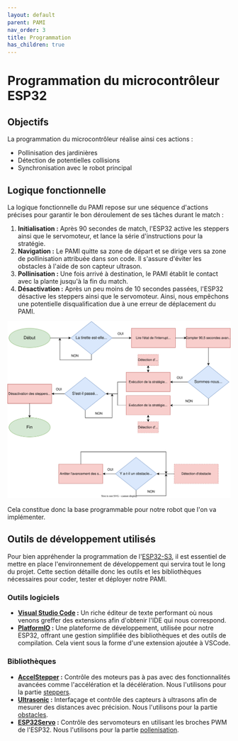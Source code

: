 ```yaml
---
layout: default
parent: PAMI
nav_order: 3
title: Programmation
has_children: true
---
```


# Programmation du microcontrôleur ESP32

## Objectifs

La programmation du microcontrôleur réalise ainsi ces actions :
- Pollinisation des jardinières
- Détection de potentielles collisions
- Synchronisation avec le robot principal

## Logique fonctionnelle

La logique fonctionnelle du PAMI repose sur une séquence d'actions précises pour garantir le bon déroulement de ses tâches durant le match :

1. **Initialisation :** Après 90 secondes de match, l'ESP32 active les steppers ainsi que le servomoteur, et lance la série d'instructions pour la stratégie.
2. **Navigation :** Le PAMI quitte sa zone de départ et se dirige vers sa zone de pollinisation attribuée dans son code. Il s'assure d'éviter les obstacles à l'aide de son capteur ultrason.
3. **Pollinisation :** Une fois arrivé à destination, le PAMI établit le contact avec la plante jusqu'à la fin du match.
4. **Désactivation :** Après un peu moins de 10 secondes passées, l'ESP32 désactive les steppers ainsi que le servomoteur. Ainsi, nous empêchons une potentielle disqualification due à une erreur de déplacement du PAMI.

![Algorigramme PAMI](../images/algorigramme_pami.drawio.svg)

Cela constitue donc la base programmable pour notre robot que l'on va implémenter.

## Outils de développement utilisés

Pour bien appréhender la programmation de l'[ESP32-S3](https://www.espressif.com/en/products/socs/esp32-s3), il est essentiel de mettre en place l'environnement de développement qui servira tout le long du projet. Cette section détaille donc les outils et les bibliothèques nécessaires pour coder, tester et déployer notre PAMI.

### Outils logiciels

- **[Visual Studio Code](https://code.visualstudio.com/) :** Un riche éditeur de texte performant où nous venons greffer des extensions afin d'obtenir l'IDE qui nous correspond.
- **[PlatformIO](https://platformio.org/) :** Une plateforme de développement, utilisée pour notre ESP32, offrant une gestion simplifiée des bibliothèques et des outils de compilation. Cela vient sous la forme d'une extension ajoutée à VSCode.

### Bibliothèques

- **[AccelStepper](https://github.com/waspinator/AccelStepper) :** Contrôle des moteurs pas à pas avec des fonctionnalités avancées comme l'accélération et la décélération. Nous l'utilisons pour la partie [steppers](https://unimakers.fr/Docs-Unimakers-CDR-2024/Pami/Steppers_Pamis.html).
- **[Ultrasonic](https://github.com/ErickSimoes/Ultrasonic) :** Interfaçage et contrôle des capteurs à ultrasons afin de mesurer des distances avec précision. Nous l'utilisons pour la partie [obstacles](https://unimakers.fr/).
- **[ESP32Servo](https://github.com/jkb-git/ESP32Servo) :** Contrôle des servomoteurs en utilisant les broches PWM de l'ESP32. Nous l'utilisons pour la partie [pollenisation](https://unimakers.fr/).
